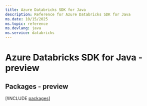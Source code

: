 ```yaml
---
title: Azure Databricks SDK for Java
description: Reference for Azure Databricks SDK for Java
ms.date: 10/15/2025
ms.topic: reference
ms.devlang: java
ms.service: databricks
---
```

# Azure Databricks SDK for Java - preview
## Packages - preview
[!INCLUDE [packages](databricks-index.md)]